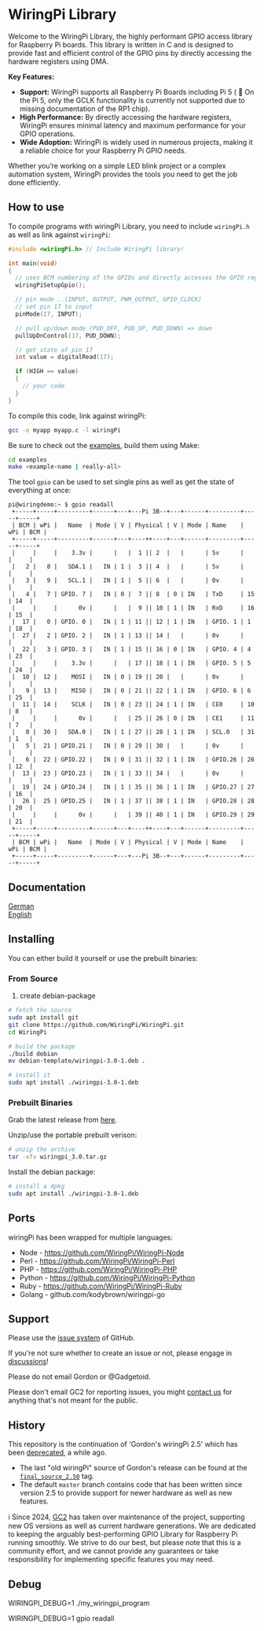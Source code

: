 # WiringPi Library
Welcome to the WiringPi Library, the highly performant GPIO access library for Raspberry Pi boards. This library is written in C and is designed to provide fast and efficient control of the GPIO pins by directly accessing the hardware registers using DMA. 

**Key Features:** 
- **Support:** WiringPi supports all Raspberry Pi Boards including Pi 5 ( :construction: On the Pi 5, only the GCLK functionality is currently not supported due to missing documentation of the RP1 chip).
- **High Performance:** By directly accessing the hardware registers, WiringPi ensures minimal latency and maximum performance for your GPIO operations.
- **Wide Adoption:** WiringPi is widely used in numerous projects, making it a reliable choice for your Raspberry Pi GPIO needs.

Whether you’re working on a simple LED blink project or a complex automation system, WiringPi provides the tools you need to get the job done efficiently.

## How to use

To compile programs with wiringPi Library, you need to include `wiringPi.h` as well as link against `wiringPi`:

```c
#include <wiringPi.h> // Include WiringPi library!

int main(void)
{
  // uses BCM numbering of the GPIOs and directly accesses the GPIO registers.
  wiringPiSetupGpio();

  // pin mode ..(INPUT, OUTPUT, PWM_OUTPUT, GPIO_CLOCK)
  // set pin 17 to input
  pinMode(17, INPUT);

  // pull up/down mode (PUD_OFF, PUD_UP, PUD_DOWN) => down
  pullUpDnControl(17, PUD_DOWN);

  // get state of pin 17
  int value = digitalRead(17);

  if (HIGH == value)
  {
    // your code
  }
}
```

To compile this code, link against wiringPi:

```sh
gcc -o myapp myapp.c -l wiringPi
```

Be sure to check out the [examples](./examples/), build them using Make:

```sh
cd examples
make <example-name | really-all>
```

The tool `gpio` can be used to set single pins as well as get the state of everything at once:

```
pi@wiringdemo:~ $ gpio readall
 +-----+-----+---------+------+---+---Pi 3B--+---+------+---------+-----+-----+
 | BCM | wPi |   Name  | Mode | V | Physical | V | Mode | Name    | wPi | BCM |
 +-----+-----+---------+------+---+----++----+---+------+---------+-----+-----+
 |     |     |    3.3v |      |   |  1 || 2  |   |      | 5v      |     |     |
 |   2 |   8 |   SDA.1 |   IN | 1 |  3 || 4  |   |      | 5v      |     |     |
 |   3 |   9 |   SCL.1 |   IN | 1 |  5 || 6  |   |      | 0v      |     |     |
 |   4 |   7 | GPIO. 7 |   IN | 0 |  7 || 8  | 0 | IN   | TxD     | 15  | 14  |
 |     |     |      0v |      |   |  9 || 10 | 1 | IN   | RxD     | 16  | 15  |
 |  17 |   0 | GPIO. 0 |   IN | 1 | 11 || 12 | 1 | IN   | GPIO. 1 | 1   | 18  |
 |  27 |   2 | GPIO. 2 |   IN | 1 | 13 || 14 |   |      | 0v      |     |     |
 |  22 |   3 | GPIO. 3 |   IN | 1 | 15 || 16 | 0 | IN   | GPIO. 4 | 4   | 23  |
 |     |     |    3.3v |      |   | 17 || 18 | 1 | IN   | GPIO. 5 | 5   | 24  |
 |  10 |  12 |    MOSI |   IN | 0 | 19 || 20 |   |      | 0v      |     |     |
 |   9 |  13 |    MISO |   IN | 0 | 21 || 22 | 1 | IN   | GPIO. 6 | 6   | 25  |
 |  11 |  14 |    SCLK |   IN | 0 | 23 || 24 | 1 | IN   | CE0     | 10  | 8   |
 |     |     |      0v |      |   | 25 || 26 | 0 | IN   | CE1     | 11  | 7   |
 |   0 |  30 |   SDA.0 |   IN | 1 | 27 || 28 | 1 | IN   | SCL.0   | 31  | 1   |
 |   5 |  21 | GPIO.21 |   IN | 0 | 29 || 30 |   |      | 0v      |     |     |
 |   6 |  22 | GPIO.22 |   IN | 0 | 31 || 32 | 1 | IN   | GPIO.26 | 26  | 12  |
 |  13 |  23 | GPIO.23 |   IN | 1 | 33 || 34 |   |      | 0v      |     |     |
 |  19 |  24 | GPIO.24 |   IN | 1 | 35 || 36 | 1 | IN   | GPIO.27 | 27  | 16  |
 |  26 |  25 | GPIO.25 |   IN | 1 | 37 || 38 | 1 | IN   | GPIO.28 | 28  | 20  |
 |     |     |      0v |      |   | 39 || 40 | 1 | IN   | GPIO.29 | 29  | 21  |
 +-----+-----+---------+------+---+----++----+---+------+---------+-----+-----+
 | BCM | wPi |   Name  | Mode | V | Physical | V | Mode | Name    | wPi | BCM |
 +-----+-----+---------+------+---+---Pi 3B--+---+------+---------+-----+-----+
```


## Documentation

[German](https://github.com/WiringPi/WiringPi/blob/master/documentation/deutsch/functions.md)   
[English](https://github.com/WiringPi/WiringPi/blob/master/documentation/english/functions.md)   


## Installing

You can either build it yourself or use the prebuilt binaries:

### From Source

1. create debian-package

```sh
# fetch the source
sudo apt install git
git clone https://github.com/WiringPi/WiringPi.git
cd WiringPi

# build the package
./build debian
mv debian-template/wiringpi-3.0-1.deb .

# install it
sudo apt install ./wiringpi-3.0-1.deb
```


### Prebuilt Binaries

Grab the latest release from [here](https://github.com/WiringPi/WiringPi/releases).


Unzip/use the portable prebuilt verison:

```sh
# unzip the archive
tar -xfv wiringpi_3.0.tar.gz
```

Install the debian package:

```sh
# install a dpkg
sudo apt install ./wiringpi-3.0-1.deb
```


## Ports

wiringPi has been wrapped for multiple languages:

* Node - https://github.com/WiringPi/WiringPi-Node
* Perl - https://github.com/WiringPi/WiringPi-Perl
* PHP - https://github.com/WiringPi/WiringPi-PHP
* Python - https://github.com/WiringPi/WiringPi-Python
* Ruby - https://github.com/WiringPi/WiringPi-Ruby
* Golang - github.com/kodybrown/wiringpi-go

## Support

Please use the [issue system](https://github.com/WiringPi/WiringPi/issues) of GitHub.

If you're not sure whether to create an issue or not, please engage in [discussions](https://github.com/WiringPi/WiringPi/discussions)!

Please do not email Gordon or @Gadgetoid.

Please don't email GC2 for reporting issues, you might [contact us](mailto:wiringpi@gc2.at) for anything that's not meant for the public.

## History

This repository is the continuation of 'Gordon's wiringPi 2.5' which has been [deprecated](https://web.archive.org/web/20220405225008/http://wiringpi.com/wiringpi-deprecated/), a while ago.

* The last "old wiringPi" source of Gordon's release can be found at the
  [`final_source_2.50`](https://github.com/WiringPi/WiringPi/tree/final_official_2.50) tag.
* The default `master` branch contains code that has been written since version 2.5
  to provide support for newer hardware as well as new features.

:information_source:️ Since 2024, [GC2](https://github.com/GrazerComputerClub) has taken over maintenance of the project, supporting new OS versions as well as current hardware generations. We are dedicated to keeping the arguably best-performing GPIO Library for Raspberry Pi running smoothly. We strive to do our best, but please note that this is a community effort, and we cannot provide any guarantees or take responsibility for implementing specific features you may need.

## Debug

WIRINGPI_DEBUG=1 ./my_wiringpi_program

WIRINGPI_DEBUG=1 gpio readall
